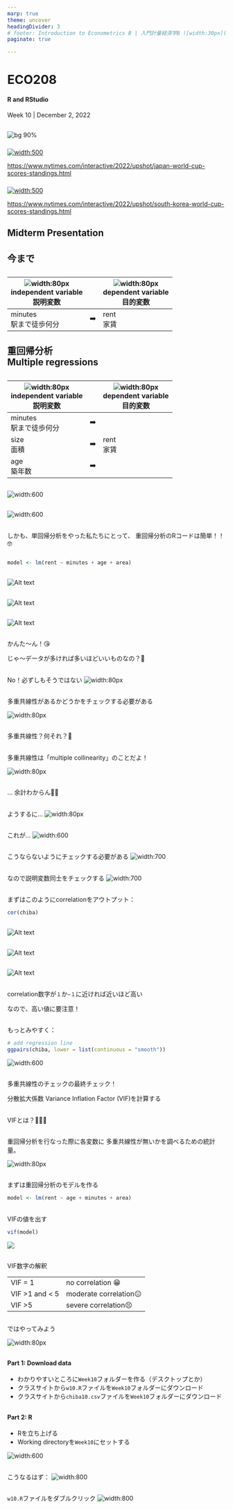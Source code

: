 ```yaml
---
marp: true
theme: uncover
headingDivider: 3
# footer: Introduction to Econometrics B | 入門計量経済学B ![width:30px](../images/yoh%20with%20globe.png)
paginate: true

---
```



# ECO208 

#### R and RStudio

Week 10 | December 2, 2022

##

![bg 90%](../images/mitoma.jpg)
### <span style="color:white"></span>


[![width:500](../images/wc%20japan.png)](https://www.nytimes.com/interactive/2022/upshot/japan-world-cup-scores-standings.html)

<span class="small">https://www.nytimes.com/interactive/2022/upshot/japan-world-cup-scores-standings.html</span>


### <span style="color:white"></span>


[![width:500](../images/wc%20korea.png)](https://www.nytimes.com/interactive/2022/upshot/south-korea-world-cup-scores-standings.html)

<span class="small">https://www.nytimes.com/interactive/2022/upshot/south-korea-world-cup-scores-standings.html</span>



## Midterm Presentation

## 今まで

##

|![width:80px](../images/x.png)<br>independent variable<br>説明変数||![width:80px](../images/y.png)<br>dependent variable<br>目的変数|
|---|---|---|
|minutes<br>駅まで徒歩何分| ➡️ |rent<br>家賃|


## 重回帰分析<br>Multiple regressions

## 

|![width:80px](../images/x.png)<br>independent variable<br>説明変数||![width:80px](../images/y.png)<br>dependent variable<br>目的変数|
|---|---|---|
|minutes<br>駅まで徒歩何分| ➡️ ||
|size<br>面積| ➡️ |rent<br>家賃|
|age<br>築年数| ➡️ ||

##
![width:600](../images/mr%20diagram1.png)
##
![width:600](../images/mr%20diagram2.png)

##

しかも、単回帰分析をやった私たちにとって、
重回帰分析のRコードは簡単！！🤓

```R

model <- lm(rent ~ minutes + age + area)

```
##

![Alt text](../images/multiple%20regression%20R%20formula.png)

##

![Alt text](../images/multiple%20regression%20R%20formula2.png)

##

![Alt text](../images/multiple%20regression%20R%20formula3.png)


##

かんた〜ん！😘

じゃ〜データが多ければ多いほどいいものなの？🧐

##

No！必ずしもそうではない
![width:80px](../images/yoh%20with%20globe.png)


##

多重共線性があるかどうかをチェックする必要がある

![width:80px](../images/yoh%20with%20globe.png)


##

多重共線性？何それ？🫤

##

多重共線性は「multiple collinearity」のことだよ！

![width:80px](../images/yoh%20with%20globe.png)


##

... 余計わからん😵‍💫

##

ようするに…
![width:80px](../images/yoh%20with%20globe.png)


##
これが…
![width:600](../images/mr%20diagram2.png)

##
こうならないようにチェックする必要がある
![width:700](../images/mr%20diagram3.png)

##
なので説明変数同士をチェックする
![width:700](../images/mr%20diagram4.png)

##

まずはこのようにcorrelationをアウトプット：

```r
cor(chiba)
```
##
![Alt text](../images/r%20cor1.png)

##
![Alt text](../images/r%20cor2.png)

##
![Alt text](../images/r%20cor3.png)

##

correlation数字が`１`か`−１`に近ければ近いほど高い

なので、高い値に要注意！

## 

もっとみやすく：
```r
# add regression line
ggpairs(chiba, lower = list(continuous = "smooth"))
```

![width:600](../images/r%20ggpairs.png)

##

多重共線性のチェックの最終チェック！

分散拡大係数 Variance Inflation Factor (VIF)を計算する

##

VIFとは？🙋🏻‍♀️

##

重回帰分析を行なった際に各変数に
多重共線性が無いかを調べるための統計量。

![width:80px](../images/yoh%20with%20globe.png)


##

まずは重回帰分析のモデルを作る
```r
model <- lm(rent ~ age + minutes + area)
```
##
VIFの値を出す
```r
vif(model)
```
![](../images/vif%20results.png)

##

VIF数字の解釈

<table>
<tr>
<td align="left">VIF = 1</td><td align="left">no correlation 😁</td>
</tr>
<tr>
<td align="left">VIF >1 and < 5</td><td align="left">moderate correlation😐</td>
</tr>
<tr>
<td align="left">VIF >5</td><td align="left">severe correlation😣</td>
</tr>
</table>

##

ではやってみよう


![width:80px](../images/yoh%20with%20globe.png)


##

#### Part 1: Download data
- わかりやすいところに`Week10`フォルダーを作る（デスクトップとか）
- クラスサイトから`w10.R`ファイルを`Week10`フォルダーにダウンロード
- クラスサイトから`chiba10.csv`ファイルを`Week10`フォルダーにダウンロード

##

#### Part 2: R

- Rを立ち上げる
- Working directoryを`Week10`にセットする

![width:600](../images/r%20set%20working%20directory.png)

##

こうなるはず：
![width:800](../images/r%20studio%20week%2010.png)

##

`w10.R`ファイルをダブルクリック
![width:800](../images/r%20studio%20week%2010%202.png)